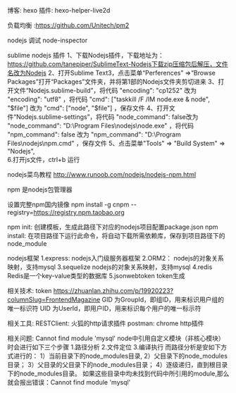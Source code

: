 博客: hexo    插件: hexo-helper-live2d

负载均衡 :https://github.com/Unitech/pm2 


nodejs 调试  node-inspector


sublime nodejs 插件
1、下载Nodejs插件，下载地址为：https://github.com/tanepiper/SublimeText-Nodejs下载zip压缩包后解压，文件名改为Nodejs
2、打开Sublime Text3，点击菜单“Perferences” =>“Browse 	Packages”打开“Packages”文件夹，并将第1部的Nodejs文件夹剪切进来
3、打开文件“Nodejs.sublime-build”，将代码 "encoding": "cp1252" 改为 "encoding": "utf8" ，将代码 "cmd": ["taskkill /F /IM node.exe & node", "$file"] 改为 "cmd": ["node", "$file"] ，保存文件
4、打开文件“Nodejs.sublime-settings”，将代码 "node_command": false改为 "node_command": "D:\\Program Files\\nodejs\\node.exe" ，将代码 "npm_command": false 改为 "npm_command": "D:\\Program Files\\nodejs\\npm.cmd" ，保存文件
5、点击菜单"Tools" => "Build System" => "Nodejs",  
6.打开js文件，ctrl+b 运行

nodejs菜鸟教程
http://www.runoob.com/nodejs/nodejs-npm.html


npm
是nodejs包管理器

设置完整npm国内镜像
npm install -g cnpm --registry=https://registry.npm.taobao.org

npm init:
创建模板，生成此路径下对应的nodejs项目配置package.json
npm install:
在项目路径下运行此命令，将自动下载所需依赖库，保存到项目路径下的node_module

nodejs框架
1.express: 		nodejs入门级服务器框架
2.ORM2： 		nodejs的对象关系映射，支持mysql
3.sequelize 	nodejs的对象关系映射，支持mysql
4.redis 		Redis是一个key-value类型的数据库
5.jsonwebtoken 	token生成


相关技术:
token https://zhuanlan.zhihu.com/p/19920223?columnSlug=FrontendMagazine
GID 为GroupId，即组ID，用来标识用户组的唯一标识符
UID 为UserId，即用户ID，用来标识每个用户的唯一标示符


相关工具:
RESTClient: 火狐的http请求插件
postman:	chrome http插件


相关问题:
Cannot find module 'mysql'
node中引用自定义模块（非核心模块）时会进行如下三个步骤
1.路径分析
2.文件定位
3.编译执行
而路径分析是安如下方式进行的：
1）当前目录下的node_modules目录,
2）父目录下的node_modules目录；
3）父目录的父目录下的node_modules目录；
4）逐级递归，直到根目录下的node_modules目录。
如果这些目录中均未找到代码中所引用的module,那么就会报出错误：Cannot find module 'mysql'


